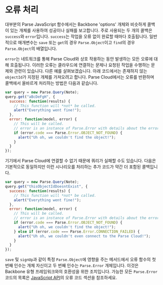 # 오류 처리

대부분의 Parse JavaScript 함수에서는 Backbone 'options' 개체와 비슷하게 콜백이 있는 개체를 사용하여 성공이나 실패를 보고합니다.  주로 사용되는 두 개의 콜백은 `success`와 `error`입니다. `success`는 작업을 오류 없이 완료할 때마다 호출됩니다.  일반적으로 매개변수는 `save` 또는 `get`의 경우 `Parse.Object`이고 `find`의 경우 `Parse.Object`의 배열입니다.

`error`는 네트워크를 통해 Parse Cloud와 상호 작용하는 동안 발생하는 모든 오류에 대해 호출됩니다. 이러한 오류는 클라우드에 연결하는 문제나 요청된 작업을 수행하는 문제와 관련이 있습니다. 다른 예를 살펴보겠습니다.  아래 코드에서는 존재하지 않는 `objectId`가 지정된 개체를 가져오려고 합니다. Parse Cloud에서는 오류를 반환하며 콜백에서 올바르게 처리하는 방법은 다음과 같습니다.

```js
var query = new Parse.Query(Note);
query.get("aBcDeFgH", {
  success: function(results) {
    // This function will *not* be called.
    alert("Everything went fine!");
  },
  error: function(model, error) {
    // This will be called.
    // error is an instance of Parse.Error with details about the error.
    if (error.code === Parse.Error.OBJECT_NOT_FOUND) {
      alert("Uh oh, we couldn't find the object!");
    }
  }
});
```

기기에서 Parse Cloud에 연결할 수 없기 때문에 쿼리가 실패할 수도 있습니다. 다음은 기본적으로 동일하지만 이런 시나리오를 처리하는 추가 코드가 약간 더 포함된 콜백입니다.

```js
var query = new Parse.Query(Note);
query.get("thisObjectIdDoesntExist", {
  success: function(results) {
    // This function will *not* be called.
    alert("Everything went fine!");
  },
  error: function(model, error) {
    // This will be called.
    // error is an instance of Parse.Error with details about the error.
    if (error.code === Parse.Error.OBJECT_NOT_FOUND) {
      alert("Uh oh, we couldn't find the object!");
    } else if (error.code === Parse.Error.CONNECTION_FAILED) {
      alert("Uh oh, we couldn't even connect to the Parse Cloud!");
    }
  }
});
```

`save` 및 `signUp`과 같이 특정 `Parse.Object`에 영향을 주는 메서드에서 오류 함수의 첫 번째 인수는 개체 자신이고 두 번째 인수는 `Parse.Error` 개체입니다.  이것은 Backbone 유형 프레임워크와의 호환성을 위한 조치입니다.  가능한 모든 `Parse.Error` 코드의 목록은 [JavaScript API](/docs/js)의 오류 코드 섹션을 참조하세요.